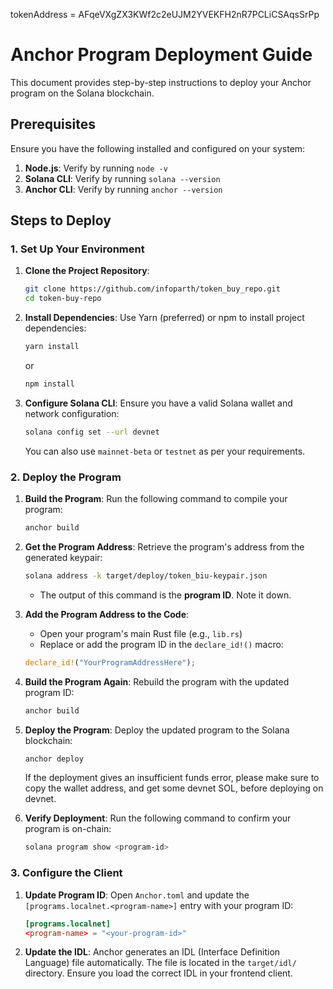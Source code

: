 tokenAddress = AFqeVXgZX3KWf2c2eUJM2YVEKFH2nR7PCLiCSAqsSrPp

# Anchor Program Deployment Guide

This document provides step-by-step instructions to deploy your Anchor program on the Solana blockchain.

## Prerequisites

Ensure you have the following installed and configured on your system:

1. **Node.js**: Verify by running `node -v`
2. **Solana CLI**: Verify by running `solana --version`
3. **Anchor CLI**: Verify by running `anchor --version`

## Steps to Deploy

### 1. Set Up Your Environment

1. **Clone the Project Repository**:
   ```bash
   git clone https://github.com/infoparth/token_buy_repo.git
   cd token-buy-repo
   ```

2. **Install Dependencies**:
   Use Yarn (preferred) or npm to install project dependencies:

   ```bash
   yarn install
   ```
   or
   ```bash
   npm install
   ```

3. **Configure Solana CLI**:
   Ensure you have a valid Solana wallet and network configuration:

   ```bash
   solana config set --url devnet
   ```
   You can also use `mainnet-beta` or `testnet` as per your requirements.

### 2. Deploy the Program

1. **Build the Program**:
   Run the following command to compile your program:

   ```bash
   anchor build
   ```

2. **Get the Program Address**:
   Retrieve the program's address from the generated keypair:

   ```bash
   solana address -k target/deploy/token_biu-keypair.json
   ```
   * The output of this command is the **program ID**. Note it down.

3. **Add the Program Address to the Code**:
   * Open your program's main Rust file (e.g., `lib.rs`)
   * Replace or add the program ID in the `declare_id!()` macro:

   ```rust
   declare_id!("YourProgramAddressHere");
   ```

4. **Build the Program Again**:
   Rebuild the program with the updated program ID:

   ```bash
   anchor build
   ```

5. **Deploy the Program**:
   Deploy the updated program to the Solana blockchain:

   ```bash
   anchor deploy
   ```

   If the deployment gives an insufficient funds error, please make sure to copy the wallet address, and get some devnet SOL, before deploying on devnet.

6. **Verify Deployment**:
   Run the following command to confirm your program is on-chain:

   ```bash
   solana program show <program-id>
   ```

### 3. Configure the Client

1. **Update Program ID**:
   Open `Anchor.toml` and update the `[programs.localnet.<program-name>]` entry with your program ID:

   ```toml
   [programs.localnet]
   <program-name> = "<your-program-id>"
   ```

2. **Update the IDL**:
   Anchor generates an IDL (Interface Definition Language) file automatically. The file is located in the `target/idl/` directory. Ensure you load the correct IDL in your frontend client.
